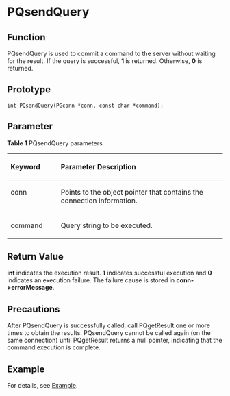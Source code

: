 # PQsendQuery<a name="EN-US_TOPIC_0242380582"></a>

## Function<a name="en-us_topic_0241735627_section1650116513199"></a>

PQsendQuery is used to commit a command to the server without waiting for the result. If the query is successful,  **1**  is returned. Otherwise,  **0**  is returned.

## Prototype<a name="en-us_topic_0241735627_section14334747154215"></a>

```
int PQsendQuery(PGconn *conn, const char *command);
```

## Parameter<a name="en-us_topic_0241735627_en-us_topic_0237120432_en-us_topic_0059778852_s1c9b27937d964eaba00ae77fe1cd2c71"></a>

**Table  1**  PQsendQuery parameters

<a name="en-us_topic_0241735627_en-us_topic_0237120432_en-us_topic_0059778852_t82b61d38241342ffa2c83b3e50393841"></a>
<table><thead align="left"><tr id="en-us_topic_0241735627_en-us_topic_0237120432_en-us_topic_0059778852_r3ec068cec36347ccb83a7f18cf131215"><th class="cellrowborder" valign="top" width="23.27%" id="mcps1.2.3.1.1"><p id="en-us_topic_0241735627_en-us_topic_0237120432_en-us_topic_0059778852_a44a45da69b324aa4b5c1187191ec5c77"><a name="en-us_topic_0241735627_en-us_topic_0237120432_en-us_topic_0059778852_a44a45da69b324aa4b5c1187191ec5c77"></a><a name="en-us_topic_0241735627_en-us_topic_0237120432_en-us_topic_0059778852_a44a45da69b324aa4b5c1187191ec5c77"></a><strong id="en-us_topic_0241735627_b8130103816172"><a name="en-us_topic_0241735627_b8130103816172"></a><a name="en-us_topic_0241735627_b8130103816172"></a>Keyword</strong></p>
</th>
<th class="cellrowborder" valign="top" width="76.73%" id="mcps1.2.3.1.2"><p id="en-us_topic_0241735627_en-us_topic_0237120432_en-us_topic_0059778852_aee2bc08a3b8f47bf81fb032ef089ba6d"><a name="en-us_topic_0241735627_en-us_topic_0237120432_en-us_topic_0059778852_aee2bc08a3b8f47bf81fb032ef089ba6d"></a><a name="en-us_topic_0241735627_en-us_topic_0237120432_en-us_topic_0059778852_aee2bc08a3b8f47bf81fb032ef089ba6d"></a><strong id="en-us_topic_0241735627_b7115193921711"><a name="en-us_topic_0241735627_b7115193921711"></a><a name="en-us_topic_0241735627_b7115193921711"></a>Parameter Description</strong></p>
</th>
</tr>
</thead>
<tbody><tr id="en-us_topic_0241735627_en-us_topic_0237120432_en-us_topic_0059778852_r89c7807f135840058d4a248137b3ca08"><td class="cellrowborder" valign="top" width="23.27%" headers="mcps1.2.3.1.1 "><p id="en-us_topic_0241735627_p23111054217"><a name="en-us_topic_0241735627_p23111054217"></a><a name="en-us_topic_0241735627_p23111054217"></a>conn</p>
</td>
<td class="cellrowborder" valign="top" width="76.73%" headers="mcps1.2.3.1.2 "><p id="en-us_topic_0241735627_p1393801515211"><a name="en-us_topic_0241735627_p1393801515211"></a><a name="en-us_topic_0241735627_p1393801515211"></a>Points to the object pointer that contains the connection information.</p>
</td>
</tr>
<tr id="en-us_topic_0241735627_row17367126192516"><td class="cellrowborder" valign="top" width="23.27%" headers="mcps1.2.3.1.1 "><p id="en-us_topic_0241735627_p43682026202518"><a name="en-us_topic_0241735627_p43682026202518"></a><a name="en-us_topic_0241735627_p43682026202518"></a>command</p>
</td>
<td class="cellrowborder" valign="top" width="76.73%" headers="mcps1.2.3.1.2 "><p id="en-us_topic_0241735627_p188061636131313"><a name="en-us_topic_0241735627_p188061636131313"></a><a name="en-us_topic_0241735627_p188061636131313"></a>Query string to be executed.</p>
</td>
</tr>
</tbody>
</table>

## Return Value<a name="en-us_topic_0241735627_section05397323539"></a>

**int**  indicates the execution result.  **1**  indicates successful execution and  **0**  indicates an execution failure. The failure cause is stored in  **conn-\>errorMessage**.

## Precautions<a name="en-us_topic_0241735627_en-us_topic_0237120433_en-us_topic_0059777949_sb1b6942996a64e589fdfdfb1c00fa519"></a>

After PQsendQuery is successfully called, call PQgetResult one or more times to obtain the results. PQsendQuery cannot be called again \(on the same connection\) until PQgetResult returns a null pointer, indicating that the command execution is complete.

## Example<a name="en-us_topic_0241735627_section97034101433"></a>

For details, see  [Example](example-libpq.md).

